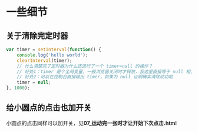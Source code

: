 # 一些细节

## 关于清除完定时器

```javascript
var timer = setInterval(function() {
    console.log('hello world');
    clearInterval(timer);
    // 什么清楚完了定时器为什么还进行了一个 timer=null 的操作？
    // 好处1：timer 是个全局变量，一般浏览器关闭时才释放，我这里直接等于 null 相当于直接释放，尽可能少的占用内存空间
    // 好处2：可以在控制台直接输出 timer，如果为 null 证明确实清除成功啦
    timer = null;
}, 1000);
```

## 给小圆点的点击也加开关

小圆点的点击同样可以加开关，见**07_运动完一张时才让开始下次点击.html**